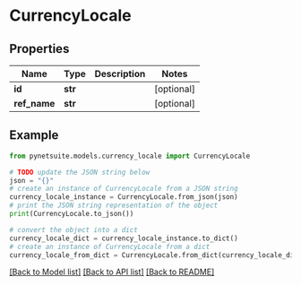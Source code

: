 # CurrencyLocale


## Properties

Name | Type | Description | Notes
------------ | ------------- | ------------- | -------------
**id** | **str** |  | [optional] 
**ref_name** | **str** |  | [optional] 

## Example

```python
from pynetsuite.models.currency_locale import CurrencyLocale

# TODO update the JSON string below
json = "{}"
# create an instance of CurrencyLocale from a JSON string
currency_locale_instance = CurrencyLocale.from_json(json)
# print the JSON string representation of the object
print(CurrencyLocale.to_json())

# convert the object into a dict
currency_locale_dict = currency_locale_instance.to_dict()
# create an instance of CurrencyLocale from a dict
currency_locale_from_dict = CurrencyLocale.from_dict(currency_locale_dict)
```
[[Back to Model list]](../README.md#documentation-for-models) [[Back to API list]](../README.md#documentation-for-api-endpoints) [[Back to README]](../README.md)


